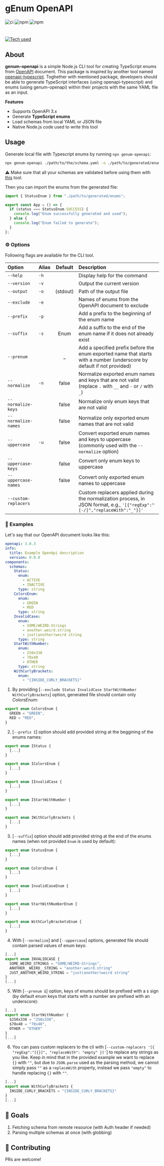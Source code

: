# gEnum OpenAPI

![ci](https://github.com/mrdannael/genum-openapi/actions/workflows/nodejs.yaml/badge.svg)
![npm](https://img.shields.io/npm/v/genum-openapi)
![npm](https://img.shields.io/npm/dm/genum-openapi)

#

[![Tech used](https://skills.thijs.gg/icons?i=nodejs,ts)](https://skills.thijs.gg)

## About

**genum-openapi** is a simple Node.js CLI tool for creating TypeScript enums from [OpenAPI](https://spec.openapis.org/oas/latest.html) document. This package is inspired by another tool named [openapi-typescript](https://github.com/drwpow/openapi-typescript/blob/main/packages/openapi-typescript). Toghether with mentioned package, developers should be able to generate TypeScript interfaces (using openapi-typescript) and enums (using genum-openapi) within their projects with the same YAML file as an input.

**Features**

- Supports OpenAPI 3.x
- Generate **TypeScript enums**
- Load schemas from local YAML or JSON file
- Native Node.js code used to write this tool

## Usage

Generate local file with Typescript enums by running `npx genum-openapi`:

```bash
npx genum-openapi ./path/to/the/schema.yaml -o ./path/to/generated/enums.ts
```

:warning: Make sure that all your schemas are validated before using them with [this](https://redocly.com/docs/cli/commands/lint/) tool.

Then you can import the enums from the generated file:

```ts
import { StatusEnum } from "./path/to/generated/enums";

export const App = () => {
  if (status === StatusEnum.SUCCESS) {
    console.log("Enum successfully generated and used");
  } else {
    console.log("Enum failed to generate");
  }
};
```

### :gear: Options

Following flags are available for the CLI tool.

| Option               | Alias | Default  | Description                                                                                                                |
| :------------------- | :---- | :------: | :------------------------------------------------------------------------------------------------------------------------- |
| `--help`             | `-h`  |          | Display help for the command                                                                                               |
| `--version`          | `-v`  |          | Output the current version                                                                                                 |
| `--output`           | `-o`  | (stdout) | Path of the output file                                                                                                    |
| `--exclude`          | `-e`  |          | Names of enums from the OpenAPI document to exclude                                                                        |
| `--prefix`           | `-p`  |          | Add a prefix to the beginning of the enum name                                                                             |
| `--suffix`           | `-s`  |   Enum   | Add a suffix to the end of the enum name if it does not already exist                                                      |
| `--prenum`           |       |    \_    | Add a specified prefix before the enum exported name that starts with a number (underscore by default if not provided)     |
| `--normalize`        | `-n`  |  false   | Normalize exported enum names and keys that are not valid (replace `.` with `__` and `-` or `/` with `_`)                  |
| `--normalize-keys`   |       |  false   | Normalize only enum keys that are not valid                                                                                |
| `--normalize-names`  |       |  false   | Normalize only exported enum names that are not valid                                                                      |
| `--uppercase`        | `-u`  |  false   | Convert exported enum names and keys to uppercase (commonly used with the `--normalize` option)                            |
| `--uppercase-keys`   |       |  false   | Convert only enum keys to uppercase                                                                                        |
| `--uppercase-names`  |       |  false   | Convert only exported enum names to uppercase                                                                              |
| `--custom-replacers` |       |          | Custom replacers applied during the normalization process, in JSON format, e.g., `'[{"regExp":"[-/]","replaceWith":"_"}]'` |

### :book: Examples

Let's say that our OpenAPI document looks like this:

```yaml
openapi: 3.0.3
info:
  title: Example OpenApi description
  version: 0.0.0
components:
  schemas:
    Status:
      enum:
        - ACTIVE
        - INACTIVE
      type: string
    ColorsEnum:
      enum:
        - GREEN
        - RED
      type: string
    InvalidCase:
      enum:
        - SOME/WEIRD-Strings
        - another.weird.string
        - just(another)weird string
      type: string
    StartWithNumber:
      enum:
        - 250x330
        - 70x40
        - OTHER
      type: string
    WithCurlyBrackets:
      enum:
        - "{INSIDE_CURLY_BRACKETS}"
```

1. By providing [`--exclude Status InvalidCase StartWithNumber WithCurlyBrackets`] option, generated file should contain only _ColorsEnum_:

```ts
export enum ColorsEnum {
  GREEN = "GREEN",
  RED = "RED",
}
```

2. [`--prefix I`] option should add provided string at the beggining of the enums names:

```ts
export enum IStatus {
  [...]
}

export enum IColorsEnum {
  [...]
}

export enum IInvalidCase {
  [...]
}

export enum IStartWithNumber {
  [...]
}

export enum IWithCurlyBrackets {
  [...]
}
```

3. [`--suffix`] option should add provided string at the end of the enums names (when not provided `Enum` is used by default):

```ts
export enum StatusEnum {
  [...]
}

export enum ColorsEnum {
  [...]
}

export enum InvalidCaseEnum {
  [...]
}

export enum StartWithNumberEnum {
  [...]
}

export enum WithCurlyBracketsEnum {
  [...]
}
```

4. With [`--normalize`] and [`--uppercase`] options, generated file should contain parsed values of enum keys:

```ts
[...]
export enum INVALIDCASE {
  SOME_WEIRD_STRINGS = "SOME/WEIRD-Strings",
  ANOTHER__WEIRD__STRING = "another.weird.string"
  JUST_ANOTHER_WEIRD_STRING = "just(another)weird string"
}
[...]
```

5. With [`--prenum $`] option, keys of enums should be prefixed with a `$` sign (by default enum keys that starts with a number are prefixed with an underscore):

```ts
[...]
export enum StartWithNumber {
  $250x330 = "250x330",
  $70x40 = "70x40",
  OTHER = "OTHER"
}
[...]
```

6. You can pass custom replacers to the cli with [`--custom-replacers '[{ "regExp":"[{}]", "replaceWith": "empty" }]'`] to replace any strings as you like. Keep in mind that in the provided example we want to replace `{}` with `""`, but due to `JSON.parse` used as the parsing method, we cannot simply pass `""` as a `replaceWith` property, instead we pass `"empty"` to handle replacing `{}` with `""`.

```ts
[...]
export enum WithCurlyBrackets {
  INSIDE_CURLY_BRACKETS = "{INSIDE_CURLY_BRACKETS}"
}
[...]
```

## :mega: Goals

1. Fetching schema from remote resource (with Auth header if needed)
2. Parsing multiple schemas at once (with globbing)

## :couple_with_heart: Contributing

PRs are welcome!
